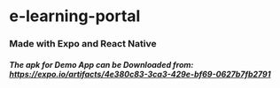 # e-learning-portal

### Made with Expo and React Native

##### The apk for Demo App can be Downloaded from: https://expo.io/artifacts/4e380c83-3ca3-429e-bf69-0627b7fb2791
